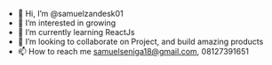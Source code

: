 - 👋 Hi, I’m @samuelzandesk01
- 👀 I’m interested in growing 
- 🌱 I’m currently learning ReactJs
- 💞️ I’m looking to collaborate on Project, and build amazing products
- 📫 How to reach me samuelseniga18@gmail.com, 08127391651

<!---
samuelzandesk01/samuelzandesk01 is a ✨ special ✨ repository because its `README.md` (this file) appears on your GitHub profile.
You can click the Preview link to take a look at your changes.
--->
